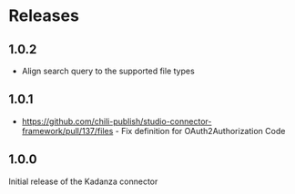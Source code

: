 # Releases

## 1.0.2
- Align search query to the supported file types 

## 1.0.1

- https://github.com/chili-publish/studio-connector-framework/pull/137/files - Fix definition for OAuth2Authorization Code

## 1.0.0

Initial release of the Kadanza connector
